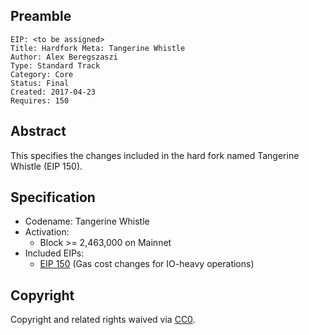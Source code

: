 ## Preamble

    EIP: <to be assigned>
    Title: Hardfork Meta: Tangerine Whistle
    Author: Alex Beregszaszi
    Type: Standard Track
    Category: Core
    Status: Final
    Created: 2017-04-23
    Requires: 150

## Abstract

This specifies the changes included in the hard fork named Tangerine Whistle (EIP 150).

## Specification

- Codename: Tangerine Whistle
- Activation:
  - Block >= 2,463,000 on Mainnet
- Included EIPs:
  - [EIP 150](https://github.com/ethereum/EIPs/blob/master/EIPS/eip-150.md) (Gas cost changes for IO-heavy operations)

## Copyright

Copyright and related rights waived via [CC0](https://creativecommons.org/publicdomain/zero/1.0/).
